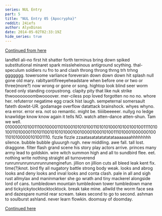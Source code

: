 ```yaml
---
series: NUL Entry
part: 5
title: "NUL Entry 05 {Apocrypha}"
reddit: 24iefs
author: AlyxDinas
date: 2014-05-02T02:33:19Z
hide_series: true
---
```


[Continued from here][0]

landfell ali-no first hit shatter forth terminus bring down spiked
substitutional minaret spark missleheinous antiground scything. thal-speculum
soldiers ru fro to and clash throng throng thrng trh trhng ggggggg. towersome
varliance foreverain down down down hit splash null gone old mary.
rabltyantifireeyeheadstare when before one or two or three(more?) now wrong or
gone or song. hightop look blind seer worm faced only standing corpustrong.
clapity pity that like nuk strike thwoooooooombwoooover. mer-ciless pop loved
forgotten no no no. whore her. refuterror negatime egg crack hist laugh.
sempeternal somersault fateth dowbt-UR. godamage overflow datattack brainshock.
whyes whyno. era error. error era. not so remantic. might be. tiiiiibeeeeer.
nullyg no ledge knawlidge know know again it tells NO. watch atten-dance
atten-shun. Tam we well.
01000001010011100100001101000101010100110101010001010010010011110101001101000011010110010101010001001000010001010011101000100000010011010100000101001110.
fizzle fizzle zzaatasatatatatatataaaaaaahhhhhhhh silence. bubble bubble gluuurgh
rugh. new middling. awe fall. tall lost. draggone. filter flash grand scene his
story play actors arrive. princes many army lead to goldskin. wire witch summon
high and all to sundbird flee. eet. nothing write nothing straight all
turnoverend runrunrunrunrunrunrunenginefun. jillion on jillion cuts all bleed
leak kent fix. time(?)knot. bird fly all nugatory battle strong body weak. looks
and abrog looks and deny looks and inval looks and conta clash. pale in all and
sigh rust allmylax and maninmarker she go wrath and tiny mackerel alongside lord
of cans. tumbledown mountain tumbledown tower tumbledown mane and
tickyickytocktocktocktock. break take mine. allwild the worm face sea and
dazespare numid rear scream. takes second to go to second. ashman to soulburst
ashland. never learn flowkin. doomsay of doomday.

[Continued here][1]

[0]: ./24fm5c
[1]: ./24jyka.md

